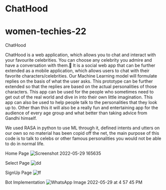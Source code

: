 # ChatHood
# women-techies-22
ChatHood

ChatHood is a web application, which allows you to chat and interact with your favourite celebrities.
You can choose any celebrity you admire and have a conversation with them.📱
It is a social web app that can be further extended as a mobile application, which allows users to chat with their favorite characters/celebrities. Our Machine Learning model will formulate replies on the basis of what the user asks. This prototype can be further extended so that the replies are based on the actual personalities of those characters.
This app can be used for the people who sometimes need to get out of the real world and dive in into their own little imagination. This app can also be used to help people talk to the personalities that they look up to. 
Other than this it will also be a really fun and entertaining app for the audience of every age group and what better than taking advice from Gandhi himself.

We used RASA in python to use ML through it,
defined intents and utters on our own so no material has been copid off the net,
the main purpose of this code is to talk to celebs or other famous personalities you would not be able to do in normal life.

Home Page
![Screenshot 2022-05-29 165635](https://user-images.githubusercontent.com/94748669/170866176-81b75b2b-af8f-490b-94a8-1e188bba1313.png)

Select Page
![dd](https://user-images.githubusercontent.com/94748669/170866212-1e91568b-4193-46ae-817c-2eaafcf58295.png)

SignUp Page
![ff](https://user-images.githubusercontent.com/94748669/170866230-b055df9d-e432-41ba-ac4c-1b8ca223bafc.png)

Bot Implementation
![WhatsApp Image 2022-05-29 at 4 57 45 PM](https://user-images.githubusercontent.com/94748669/170866263-a19091f6-cbc9-4981-8802-92ffd23d8a8c.jpeg)
